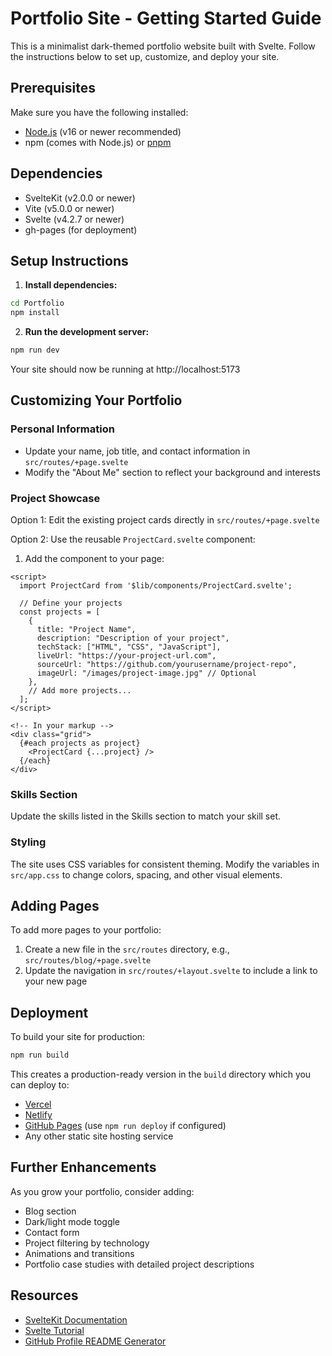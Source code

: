 # Portfolio Site - Getting Started Guide

This is a minimalist dark-themed portfolio website built with Svelte. Follow the instructions below to set up, customize, and deploy your site.

## Prerequisites

Make sure you have the following installed:
- [Node.js](https://nodejs.org/) (v16 or newer recommended)
- npm (comes with Node.js) or [pnpm](https://pnpm.io/)

## Dependencies

- SvelteKit (v2.0.0 or newer)
- Vite (v5.0.0 or newer)
- Svelte (v4.2.7 or newer)
- gh-pages (for deployment)

## Setup Instructions

1. **Install dependencies:**

```bash
cd Portfolio
npm install
```

2. **Run the development server:**

```bash
npm run dev
```

Your site should now be running at http://localhost:5173

## Customizing Your Portfolio

### Personal Information

- Update your name, job title, and contact information in `src/routes/+page.svelte`
- Modify the "About Me" section to reflect your background and interests

### Project Showcase

Option 1: Edit the existing project cards directly in `src/routes/+page.svelte`

Option 2: Use the reusable `ProjectCard.svelte` component:

1. Add the component to your page:

```svelte
<script>
  import ProjectCard from '$lib/components/ProjectCard.svelte';
  
  // Define your projects
  const projects = [
    {
      title: "Project Name",
      description: "Description of your project",
      techStack: ["HTML", "CSS", "JavaScript"],
      liveUrl: "https://your-project-url.com",
      sourceUrl: "https://github.com/yourusername/project-repo",
      imageUrl: "/images/project-image.jpg" // Optional
    },
    // Add more projects...
  ];
</script>

<!-- In your markup -->
<div class="grid">
  {#each projects as project}
    <ProjectCard {...project} />
  {/each}
</div>
```

### Skills Section

Update the skills listed in the Skills section to match your skill set.

### Styling

The site uses CSS variables for consistent theming. Modify the variables in `src/app.css` to change colors, spacing, and other visual elements.

## Adding Pages

To add more pages to your portfolio:

1. Create a new file in the `src/routes` directory, e.g., `src/routes/blog/+page.svelte`
2. Update the navigation in `src/routes/+layout.svelte` to include a link to your new page

## Deployment

To build your site for production:

```bash
npm run build
```

This creates a production-ready version in the `build` directory which you can deploy to:

- [Vercel](https://vercel.com/)
- [Netlify](https://www.netlify.com/)
- [GitHub Pages](https://pages.github.com/) (use `npm run deploy` if configured)
- Any other static site hosting service

## Further Enhancements

As you grow your portfolio, consider adding:

- Blog section
- Dark/light mode toggle
- Contact form
- Project filtering by technology
- Animations and transitions
- Portfolio case studies with detailed project descriptions

## Resources

- [SvelteKit Documentation](https://kit.svelte.dev/docs)
- [Svelte Tutorial](https://svelte.dev/tutorial)
- [GitHub Profile README Generator](https://github.com/rahuldkjain/github-profile-readme-generator)
